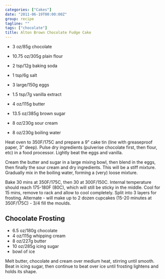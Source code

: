 ```yaml
---
categories: ["Cakes"]
date: "2011-06-19T00:00:00Z"
group: recipe
tagline: ""
tags: ["chocolate"]
title: Alton Brown Chocolate Fudge Cake
---
```


- 3 oz/85g chocolate
- 10\.75 oz/305g plain flour
- 2 tsp/12g baking soda
- 1 tsp/6g salt

- 3 large/150g eggs
- 1\.5 tsp/7g vanilla extract

- 4 oz/115g butter
- 13\.5 oz/385g brown sugar

- 8 oz/230g sour cream
- 8 oz/230g boiling water

Heat oven to 350F/175C and prepare a 9" cake tin (line with greaseproof paper, 3" deep). Pulse dry ingredients (pulverise chocolate first, then flour, etc) in a food processor.  Lightly beat the eggs and vanilla.

Cream the butter and sugar in a large mixing bowl, then blend in the eggs, then finally the sour cream and dry ingredients.  This will be a stiff mixture.  Gradually mix in the boiling water, forming a (very) loose mixture.

Bake 30 mins at 350F/175C, then 30 at 300F/150C.  Internal temperature should reach 175-180F (80C), which will still be sticky in the middle.  Cool for 15 mins, remove to rack and allow to cool completely.  Split into 3 layers for frosting.  Alternate - will make up to 2 dozen cupcakes (15-20 minutes at 350F/175C) - 3/4 fill the moulds.

## Chocolate Frosting

- 6\.5 oz/180g chocolate
- 4 oz/115g whipping cream
- 8 oz/227g butter
- 10 oz/285g icing sugar
- bowl of ice

Melt butter, chocolate and cream over medium heat, stirring until smooth.  Beat in icing sugar, then continue to beat over ice until frosting lightens and holds its shape.
